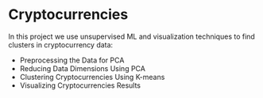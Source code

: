 # Cryptocurrencies

In this project we use unsupervised ML and visualization techniques to find clusters in cryptocurrency data:

- Preprocessing the Data for PCA
- Reducing Data Dimensions Using PCA
- Clustering Cryptocurrencies Using K-means
- Visualizing Cryptocurrencies Results

